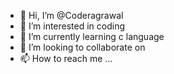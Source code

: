 - 👋 Hi, I’m @Coderagrawal
- 👀 I’m interested in coding 
- 🌱 I’m currently learning c language 
- 💞️ I’m looking to collaborate on 
- 📫 How to reach me ...

<!---
Coderagrawal/Coderagrawal is a ✨ special ✨ repository because its `README.md` (this file) appears on your GitHub profile.
You can click the Preview link to take a look at your changes.
--->
